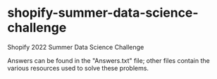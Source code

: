 # shopify-summer-data-science-challenge
Shopify 2022 Summer Data Science Challenge

Answers can be found in the "Answers.txt" file; other files contain the various resources used to solve these problems.
